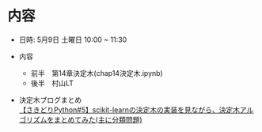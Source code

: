 # 内容

* 日時: 5月9日 土曜日 10:00 ~ 11:30
* 内容
  * 前半　第14章決定木(chap14決定木.ipynb)
  * 後半　村山LT

* 決定木ブログまとめ  
[【さきどりPython#5】scikit-learnの決定木の実装を見ながら、決定木アルゴリズムをまとめてみた(主に分類問題)](https://bdarc.net/decision-tree-myself-undastanding/)
